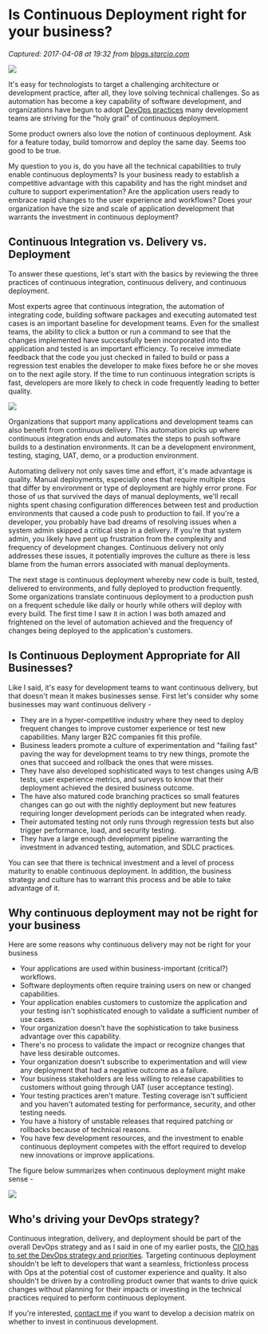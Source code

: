 # Is Continuous Deployment right for your business?

_Captured: 2017-04-08 at 19:32 from [blogs.starcio.com](http://blogs.starcio.com/2017/04/continuous-deployment-right-for-your-business.html?utm_campaign=Content&utm_content=52296661&utm_medium=social&utm_source=twitter&m=1)_

![](https://2.bp.blogspot.com/-rL7HM2dLvYI/WOD-5Gpi_ZI/AAAAAAAAcFo/XPKRvYtVyBgc1UE1f-c3j5m229Fm0VYCACEw/s280/Continuous%2BIntegration-Delivery-Deployment.JPG)

It's easy for technologists to target a challenging architecture or development practice, after all, they love solving technical challenges. So as automation has become a key capability of software development, and organizations have begun to adopt [DevOps practices](http://blogs.starcio.com/2015/01/the-what-why-and-how-of-devops.html) many development teams are striving for the "holy grail" of continuous deployment.

Some product owners also love the notion of continuous deployment. Ask for a feature today, build tomorrow and deploy the same day. Seems too good to be true.

My question to you is, do you have all the technical capabilities to truly enable continuous deployments? Is your business ready to establish a competitive advantage with this capability and has the right mindset and culture to support experimentation? Are the application users ready to embrace rapid changes to the user experience and workflows? Does your organization have the size and scale of application development that warrants the investment in continuous deployment?

##  Continuous Integration vs. Delivery vs. Deployment

To answer these questions, let's start with the basics by reviewing the three practices of continuous integration, continuous delivery, and continuous deployment.

Most experts agree that continuous integration, the automation of integrating code, building software packages and executing automated test cases is an important baseline for development teams. Even for the smallest teams, the ability to click a button or run a command to see that the changes implemented have successfully been incorporated into the application and tested is an important efficiency. To receive immediate feedback that the code you just checked in failed to build or pass a regression test enables the developer to make fixes before he or she moves on to the next agile story. If the time to run continuous integration scripts is fast, developers are more likely to check in code frequently leading to better quality.

![](https://1.bp.blogspot.com/-vBHM57tNEMs/WOI5vXf75mI/AAAAAAAAcGA/sB3ioeplad4uJDKF5VwJknUYrcdHXOcOQCLcB/s280/Continous_Delivery_by_Jez_Humble_and_David_Farley%2B%25281%2529.jpg)

Organizations that support many applications and development teams can also benefit from continuous delivery. This automation picks up where continuous integration ends and automates the steps to push software builds to a destination environments. It can be a development environment, testing, staging, UAT, demo, or a production environment.

Automating delivery not only saves time and effort, it's made advantage is quality. Manual deployments, especially ones that require multiple steps that differ by environment or type of deployment are highly error prone. For those of us that survived the days of manual deployments, we'll recall nights spent chasing configuration differences between test and production environments that caused a code push to production to fail. If you're a developer, you probably have bad dreams of resolving issues when a system admin skipped a critical step in a delivery. If you're that system admin, you likely have pent up frustration from the complexity and frequency of development changes. Continuous delivery not only addresses these issues, it potentially improves the culture as there is less blame from the human errors associated with manual deployments.

The next stage is continuous deployment whereby new code is built, tested, delivered to environments, and fully deployed to production frequently. Some organizations translate continuous deployment to a production push on a frequent schedule like daily or hourly while others will deploy with every build. The first time I saw it in action I was both amazed and frightened on the level of automation achieved and the frequency of changes being deployed to the application's customers.

##  Is Continuous Deployment Appropriate for All Businesses?

Like I said, it's easy for development teams to want continuous delivery, but that doesn't mean it makes businesses sense. First let's consider why some businesses may want continuous delivery -

  * They are in a hyper-competitive industry where they need to deploy frequent changes to improve customer experience or test new capabilities. Many larger B2C companies fit this profile.
  * Business leaders promote a culture of experimentation and "failing fast" paving the way for development teams to try new things, promote the ones that succeed and rollback the ones that were misses.
  * They have also developed sophisticated ways to test changes using A/B tests, user experience metrics, and surveys to know that their deployment achieved the desired business outcome.
  * The have also matured code branching practices so small features changes can go out with the nightly deployment but new features requiring longer development periods can be integrated when ready.
  * Their automated testing not only runs through regression tests but also trigger performance, load, and security testing. 
  * They have a large enough development pipeline warranting the investment in advanced testing, automation, and SDLC practices.

You can see that there is technical investment and a level of process maturity to enable continuous deployment. In addition, the business strategy and culture has to warrant this process and be able to take advantage of it.

##  Why continuous deployment may not be right for your business

Here are some reasons why continuous delivery may not be right for your business

  * Your applications are used within business-important (critical?) workflows. 
  * Software deployments often require training users on new or changed capabilities.
  * Your application enables customers to customize the application and your testing isn't sophisticated enough to validate a sufficient number of use cases.
  * Your organization doesn't have the sophistication to take business advantage over this capability. 
  * There's no process to validate the impact or recognize changes that have less desirable outcomes.
  * Your organization doesn't subscribe to experimentation and will view any deployment that had a negative outcome as a failure. 
  * Your business stakeholders are less willing to release capabilities to customers without going through UAT (user acceptance testing).
  * Your testing practices aren't mature. Testing coverage isn't sufficient and you haven't automated testing for performance, security, and other testing needs.
  * You have a history of unstable releases that required patching or rollbacks because of technical reasons. 
  * You have few development resources, and the investment to enable continuous deployment competes with the effort required to develop new innovations or improve applications.

The figure below summarizes when continuous deployment might make sense -

![](https://2.bp.blogspot.com/-WOWCpTbD7zc/WOKXyDsmvTI/AAAAAAAAcGU/v7W8UlQDgjoSbZoxeQTCeF-S1x7ANNUCACLcB/s280/Continuous%2Bdeployment%2Bby%2Bstarcio.JPG)

##  Who's driving your DevOps strategy?

Continuous integration, delivery, and deployment should be part of the overall DevOps strategy and as I said in one of my earlier posts, the [CIO has to set the DevOps strategy and priorities](http://blogs.starcio.com/2015/02/Key-Successful-DevOps-Transformation.html). Targeting continuous deployment shouldn't be left to developers that want a seamless, frictionless process with Ops at the potential cost of customer experience and quality. It also shouldn't be driven by a controlling product owner that wants to drive quick changes without planning for their impacts or investing in the technical practices required to perform continuous deployment.

If you're interested, [contact me](http://www.starcio.com/) if you want to develop a decision matrix on whether to invest in continuous development.

